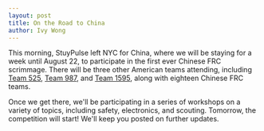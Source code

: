 ```yaml
---
layout: post
title: On the Road to China
author: Ivy Wong
---
```

This morning, StuyPulse left NYC for China, where we will be staying for a week until August 22, to participate in the first ever Chinese FRC scrimmage. There will be three other American teams attending, including [Team 525](http://525swartdogs.org/), [Team 987](http://www.team987.com/), and [Team 1595](http://www.1595dragons.org/), along with eighteen Chinese FRC teams. 

Once we get there, we'll be participating in a series of workshops on a variety of topics, including safety, electronics, and scouting. Tomorrow, the competition will start! We'll keep you posted on further updates.
